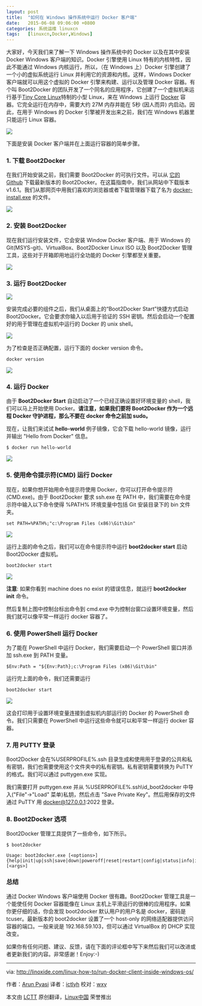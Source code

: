 ```yaml
---
layout: post
title:	"如何在 Windows 操作系统中运行 Docker 客户端"
date:	2015-06-08 09:06:00 +0800 
categories:	系统运维 linuxcn 
tags:	[linuxcn,Docker,Windows]
---
```



大家好，今天我们来了解一下 Windows 操作系统中的 Docker 以及在其中安装 Docker Windows 客户端的知识。Docker 引擎使用 Linux 特有的内核特性，因此不能通过 Windows 内核运行，所以，（在 Windows 上）Docker 引擎创建了一个小的虚拟系统运行 Linux 并利用它的资源和内核。这样，Windows Docker 客户端就可以用这个虚拟的 Docker 引擎来构建、运行以及管理 Docker 容器。有个叫 Boot2Docker 的团队开发了一个同名的应用程序，它创建了一个虚拟机来运行基于[Tiny Core Linux](http://tinycorelinux.net/)特制的小型 Linux，来在 Windows 上运行 [Docker](https://www.docker.io/) 容器。它完全运行在内存中，需要大约 27M 内存并能在 5秒 (因人而异) 内启动。因此，在用于 Windows 的 Docker 引擎被开发出来之前，我们在 Windows 机器里只能运行 Linux 容器。


![](/Asserts/Images//attachment/album/201506/07/091122do2vyqo12hhyl7la.jpg)


下面是安装 Docker 客户端并在上面运行容器的简单步骤。


### 1. 下载 Boot2Docker


在我们开始安装之前，我们需要 Boot2Docker 的可执行文件。可以从 [它的 Github](https://github.com/boot2docker/windows-installer/releases/latest) 下载最新版本的 Boot2Docker。在这篇指南中，我们从网站中下载版本 v1.6.1。我们从那网页中用我们喜欢的浏览器或者下载管理器下载了名为 [docker-install.exe](https://github.com/boot2docker/windows-installer/releases/download/v1.6.1/docker-install.exe) 的文件。


![](/Asserts/Images//attachment/album/201506/07/091124gyhf3xifxeprferx.png)


### 2. 安装 Boot2Docker


现在我们运行安装文件，它会安装 Window Docker 客户端、用于 Windows 的 Git(MSYS-git)、VirtualBox、Boot2Docker Linux ISO 以及 Boot2Docker 管理工具，这些对于开箱即用地运行全功能的 Docker 引擎都至关重要。


![](/Asserts/Images//attachment/album/201506/07/091125wowt8ywzymmosffc.png)


### 3. 运行 Boot2Docker


![](/Asserts/Images//attachment/album/201506/07/091125a8edqcrcpwd2dnwp.png)


安装完成必要的组件之后，我们从桌面上的“Boot2Docker Start”快捷方式启动 Boot2Docker。它会要求你输入以后用于验证的 SSH 密钥。然后会启动一个配置好的用于管理在虚拟机中运行的 Docker 的 unix shell。


![](/Asserts/Images//attachment/album/201506/07/091126xjl93t1mlh3mq4tq.png)


为了检查是否正确配置，运行下面的 docker version 命令。



```
docker version

```

![](/Asserts/Images//attachment/album/201506/07/091126ldaptrty5aat444r.png)


### 4. 运行 Docker


由于 **Boot2Docker Start** 自动启动了一个已经正确设置好环境变量的 shell，我们可以马上开始使用 Docker。**请注意，如果我们要将 Boot2Docker 作为一个远程 Docker 守护进程，那么不要在 docker 命令之前加 sudo。**


现在，让我们来试试 **hello-world** 例子镜像，它会下载 hello-world 镜像，运行并输出 "Hello from Docker" 信息。



```
$ docker run hello-world

```

![](/Asserts/Images//attachment/album/201506/07/091127i3765z4rzwwryv6m.png)


### 5. 使用命令提示符(CMD) 运行 Docker


现在，如果你想开始用命令提示符使用 Docker，你可以打开命令提示符(CMD.exe)。由于 Boot2Docker 要求 ssh.exe 在 PATH 中，我们需要在命令提示符中输入以下命令使得 %PATH% 环境变量中包括 Git 安装目录下的 bin 文件夹。



```
set PATH=%PATH%;"c:\Program Files (x86)\Git\bin"

```

![](/Asserts/Images//attachment/album/201506/07/091127kbp1kn1upooz5zjk.png)


运行上面的命令之后，我们可以在命令提示符中运行 **boot2docker start** 启动 Boot2Docker 虚拟机。



```
boot2docker start

```

![](/Asserts/Images//attachment/album/201506/07/091128nvky8s5yypaaveyj.png)


**注意**: 如果你看到 machine does no exist 的错误信息，就运行 **boot2docker init** 命令。


然后复制上图中控制台标出命令到 cmd.exe 中为控制台窗口设置环境变量，然后我们就可以像平常一样运行 docker 容器了。


### 6. 使用 PowerShell 运行 Docker


为了能在 PowerShell 中运行 Docker，我们需要启动一个 PowerShell 窗口并添加 ssh.exe 到 PATH 变量。



```
$Env:Path = "${Env:Path};c:\Program Files (x86)\Git\bin"

```

运行完上面的命令，我们还需要运行



```
boot2docker start

```

![](/Asserts/Images//attachment/album/201506/07/091128ort884a85j9ggjgc.png)


这会打印用于设置环境变量连接到虚拟机内部运行的 Docker 的 PowerShell 命令。我们只需要在 PowerShell 中运行这些命令就可以和平常一样运行 docker 容器。


### 7. 用 PUTTY 登录


Boot2Docker 会在%USERPROFILE%.ssh 目录生成和使用用于登录的公共和私有密钥，我们也需要使用这个文件夹中的私有密钥。私有密钥需要转换为 PuTTY 的格式。我们可以通过 puttygen.exe 实现。


我们需要打开 puttygen.exe 并从 %USERPROFILE%.ssh\id\_boot2docker 中导入("File"->"Load" 菜单)私钥，然后点击 "Save Private Key"。然后用保存的文件通过 PuTTY 用 [docker@127.0.0.1](mailto:docker@127.0.0.1):2022 登录。


### 8. Boot2Docker 选项


Boot2Docker 管理工具提供了一些命令，如下所示。



```
$ boot2docker

Usage: boot2docker.exe [<options>] {help|init|up|ssh|save|down|poweroff|reset|restart|config|status|info|ip|shellinit|delete|download|upgrade|version} [<args>]

```

### 总结


通过 Docker Windows 客户端使用 Docker 很有趣。Boot2Docker 管理工具是一个能使任何 Docker 容器能像在 Linux 主机上平滑运行的很棒的应用程序。如果你更仔细的话，你会发现 boot2docker 默认用户的用户名是 docker，密码是 tcuser。最新版本的 boot2docker 设置了一个 host-only 的网络适配器提供访问容器的端口。一般来说是 192.168.59.103，但可以通过 VirtualBox 的 DHCP 实现改变。


如果你有任何问题、建议、反馈，请在下面的评论框中写下来然后我们可以改进或者更新我们的内容。非常感谢！Enjoy:-)




---


via: <http://linoxide.com/linux-how-to/run-docker-client-inside-windows-os/>


作者：[Arun Pyasi](http://linoxide.com/author/arunp/) 译者：[ictlyh](https://github.com/ictlyh) 校对：[wxy](https://github.com/wxy)


本文由 [LCTT](https://github.com/LCTT/TranslateProject) 原创翻译，[Linux中国](https://linux.cn/) 荣誉推出
